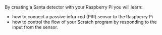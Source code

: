 By creating a Santa detector with your Raspberry Pi you will learn:

- how to connect a passive infra-red (PIR) sensor to the Raspberry Pi
- how to control the flow of your Scratch program by responding to the input from the sensor.
